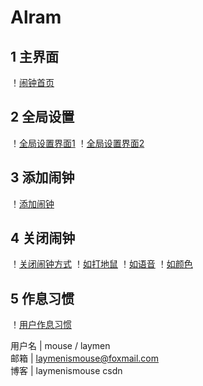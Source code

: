 # Alram 
## 1 主界面
！[闹钟首页](https://github.com/laymen/Alarm/blob/master/screen/1.jpg)
## 2 全局设置
！[全局设置界面1](https://github.com/laymen/Alarm/blob/master/screen/10.jpg)
！[全局设置界面2](https://github.com/laymen/Alarm/blob/master/screen/2.jpg)
## 3 添加闹钟
！[添加闹钟](https://github.com/laymen/Alarm/blob/master/screen/3.jpg)
## 4 关闭闹钟
！[关闭闹钟方式](https://github.com/laymen/Alarm/blob/master/screen/6.jpg)
！[如打地鼠](https://github.com/laymen/Alarm/blob/master/screen/7.jpg)
！[如语音](https://github.com/laymen/Alarm/blob/master/screen/8.jpg)
！[如颜色](https://github.com/laymen/Alarm/blob/master/screen/9.jpg)
## 5 作息习惯
！[用户作息习惯](https://github.com/laymen/Alarm/blob/master/screen/4.jpg)
 
 
用户名   | mouse / laymen    
邮箱     |  laymenismouse@foxmail.com   
博客     |  laymenismouse csdn
